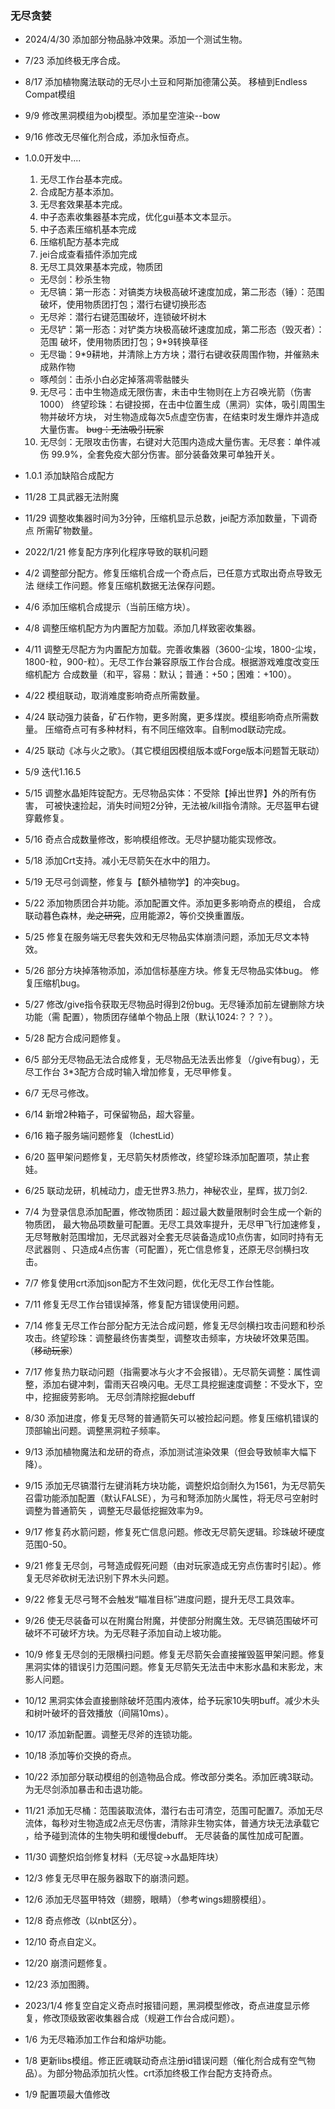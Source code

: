### 无尽贪婪

* 2024/4/30 添加部分物品脉冲效果。添加一个测试生物。
* 7/23 添加终极无序合成。
* 8/17 添加植物魔法联动的无尽小土豆和阿斯加德蒲公英。 移植到Endless Compat模组
* 9/9 修改黑洞模组为obj模型。添加星空渲染--bow
* 9/16 修改无尽催化剂合成，添加永恒奇点。

* 1.0.0开发中....
    1. 无尽工作台基本完成。
    2. 合成配方基本添加。
    3. 无尽套效果基本完成。
    4. 中子态素收集器基本完成，优化gui基本文本显示。
    5. 中子态素压缩机基本完成
    6. 压缩机配方基本完成
    7. jei合成查看插件添加完成
    8. 无尽工具效果基本完成，物质团
    * 无尽剑：秒杀生物
    * 无尽镐：第一形态：对镐类方块极高破坏速度加成，第二形态（锤）：范围
      破坏，使用物质团打包；潜行右键切换形态
    * 无尽斧：潜行右键范围破坏，连锁破坏树木
    * 无尽铲：第一形态：对铲类方块极高破坏速度加成，第二形态（毁灭者）：范围
      破坏，使用物质团打包；9*9转换草径
    * 无尽锄：9*9耕地，并清除上方方块；潜行右键收获周围作物，并催熟未成熟作物
    * 啄颅剑：击杀小白必定掉落凋零骷髅头
    9. 无尽弓：击中生物造成无限伤害，未击中生物则在上方召唤光箭（伤害1000）
       终望珍珠：右键投掷，在击中位置生成（黑洞）实体，吸引周围生物并破坏方块，
       对生物造成每次5点虚空伤害，在结束时发生爆炸并造成大量伤害。
       ~~bug：无法吸引玩家~~
    10. 无尽剑：无限攻击伤害，右键对大范围内造成大量伤害。无尽套：单件减伤
        99.9%，全套免疫大部分伤害。部分装备效果可单独开关。
* 1.0.1 添加缺陷合成配方
* 11/28 工具武器无法附魔
* 11/29 调整收集器时间为3分钟，压缩机显示总数，jei配方添加数量，下调奇点
  所需矿物数量。
* 2022/1/21 修复配方序列化程序导致的联机问题
* 4/2 调整部分配方。修复压缩机合成一个奇点后，已任意方式取出奇点导致无法
  继续工作问题。修复压缩机数据无法保存问题。
* 4/6 添加压缩机合成提示（当前压缩方块）。
* 4/8 调整压缩机配方为内置配方加载。添加几样致密收集器。
* 4/11 调整无尽配方为内置配方加载。完善收集器（3600-尘埃，1800-尘埃，
  1800-粒，900-粒）。无尽工作台兼容原版工作台合成。根据游戏难度改变压缩机配方
  合成数量（和平，容易：默认；普通：+50；困难：+100）。
* 4/22 模组联动，取消难度影响奇点所需数量。
* 4/24 联动强力装备，矿石作物，更多附魔，更多煤炭。模组影响奇点所需数量。
  压缩奇点可有多种材料，有不同压缩效率。自制mod联动完成。
* 4/25 联动《冰与火之歌》。（其它模组因模组版本或Forge版本问题暂无联动）
* 5/9 迭代1.16.5
* 5/15 调整水晶矩阵锭配方。无尽物品实体：不受除【掉出世界】外的所有伤害，
  可被快速捡起，消失时间短2分钟，无法被/kill指令清除。无尽盔甲右键穿戴修复。
* 5/16 奇点合成数量修改，影响模组修改。无尽护腿功能实现修改。
* 5/18 添加Crt支持。减小无尽箭矢在水中的阻力。
* 5/19 无尽弓剑调整，修复与【额外植物学】的冲突bug。
* 5/22 添加物质团合并功能。添加配置文件。添加更多影响奇点的模组，
  合成联动暮色森林，~~龙之研究~~，应用能源2，等价交换重置版。
* 5/25 修复在服务端无尽套失效和无尽物品实体崩溃问题，添加无尽文本特效。
* 5/26 部分方块掉落物添加，添加信标基座方块。修复无尽物品实体bug。
  修复压缩机bug。
* 5/27 修改/give指令获取无尽物品时得到2份bug。无尽锤添加前左键删除方块功能（需
  配置），物质团存储单个物品上限（默认1024:？？？）。
* 5/28 配方合成问题修复。
* 6/5 部分无尽物品无法合成修复，无尽物品无法丢出修复（/give有bug），无尽工作台
  3*3配方合成时输入增加修复，无尽甲修复。
* 6/7 无尽弓修改。
* 6/14 新增2种箱子，可保留物品，超大容量。
* 6/16 箱子服务端问题修复（IchestLid）
* 6/20 盔甲架问题修复，无尽箭矢材质修改，终望珍珠添加配置项，禁止套娃。
* 6/25 联动龙研，机械动力，虚无世界3.热力，神秘农业，星辉，拔刀剑2.
* 7/4 为登录信息添加配置，修改物质团：超过最大数量限制时会生成一个新的物质团， 最大物品项数量可配置。无尽工具效率提升，无尽甲飞行加速修复，
  无尽弩散射范围增加，无尽武器对全套无尽装备造成10点伤害，如同时持有无尽武器则 、只造成4点伤害（可配置），死亡信息修复，还原无尽剑横扫攻击。
* 7/7 修复使用crt添加json配方不生效问题，优化无尽工作台性能。
* 7/11 修复无尽工作台错误掉落，修复配方错误使用问题。
* 7/14 修复无尽工作台部分配方无法合成问题，修复无尽剑横扫攻击问题和秒杀攻击。终望珍珠：调整最终伤害类型，调整攻击频率，方块破坏效果范围。（~~移动玩家~~）
* 7/17 修复热力联动问题（指需要冰与火才不会报错）。无尽箭矢调整：属性调整，添加右键冲刺，雷雨天召唤闪电。无尽工具挖掘速度调整：不受水下，空中，挖掘疲劳影响。
  无尽剑清除挖掘debuff
* 8/30 添加进度，修复无尽弩的普通箭矢可以被捡起问题。修复压缩机错误的顶部输出问题。调整黑洞粒子频率。
* 9/13 添加植物魔法和龙研的奇点，添加测试渲染效果（但会导致帧率大幅下降）。
* 9/15 添加无尽镐潜行左键消耗方块功能，调整炽焰剑耐久为1561，为无尽箭矢召雷功能添加配置（默认FALSE），为弓和弩添加防火属性，将无尽弓空射时调整为普通箭矢
  ，调整无尽最低挖掘效率为9。
* 9/17 修复药水箭问题，修复死亡信息问题。修改无尽箭矢逻辑。珍珠破坏硬度范围0-50。
* 9/21 修复无尽剑，弓弩造成假死问题（由对玩家造成无穷点伤害时引起）。修复无尽斧砍树无法识别下界木头问题。
* 9/22 修复无尽弓弩不会触发“瞄准目标”进度问题，提升无尽工具效率。
* 9/26 使无尽装备可以在附魔台附魔，并使部分附魔生效。无尽镐范围破坏可破坏不可破坏方块。为无尽鞋子添加自动上坡功能。
* 10/9 修复无尽剑的无限横扫问题。修复无尽箭矢会直接摧毁盔甲架问题。修复黑洞实体的错误引力范围问题。修复无尽箭矢无法击中末影水晶和末影龙，末影人问题。
* 10/12 黑洞实体会直接删除破坏范围内液体，给予玩家10失明buff。减少木头和树叶破坏的音效播放（间隔10ms）。
* 10/17 添加新配置。调整无尽斧的连锁功能。
* 10/18 添加等价交换的奇点。
* 10/22 添加部分联动模组的创造物品合成。修改部分类名。添加匠魂3联动。为无尽剑添加暴击和击退功能。
* 11/21 添加无尽桶：范围装取流体，潜行右击可清空，范围可配置7。添加无尽流体，每秒对生物造成2点无尽伤害，清除非生物实体，普通方块无法承载它
，给予碰到流体的生物失明和缓慢debuff。 无尽装备的属性加成可配置。
* 11/30 调整炽焰剑修复材料（无尽锭->水晶矩阵块）
* 12/3 修复无尽甲在服务器取下的崩溃问题。
* 12/6 添加无尽盔甲特效（翅膀，眼睛）（参考wings翅膀模组）。
* 12/8 奇点修改（以nbt区分）。
* 12/10 奇点自定义。
* 12/20 崩溃问题修复。
* 12/23 添加图腾。
* 2023/1/4 修复空自定义奇点时报错问题，黑洞模型修改，奇点进度显示修复，修改顶级致密收集器合成（规避工作台合成问题）。
* 1/6 为无尽箱添加工作台和熔炉功能。
* 1/8 更新libs模组。修正匠魂联动奇点注册id错误问题（催化剂合成有空气物品）。为部分物品添加抗火性。crt添加终极工作台配方支持奇点。
* 1/9 配置项最大值修改
